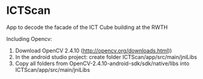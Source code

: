 # ICTScan
App to decode the facade of the ICT Cube building at the RWTH

Including Opencv:

1) Download OpenCV 2.4.10 (http://opencv.org/downloads.html))
2) In the android studio project: create folder ICTScan/app/src/main/jniLibs
3) Copy all folders from OpenCV-2.4.10-android-sdk/sdk/native/libs into ICTScan/app/src/main/jniLibs
